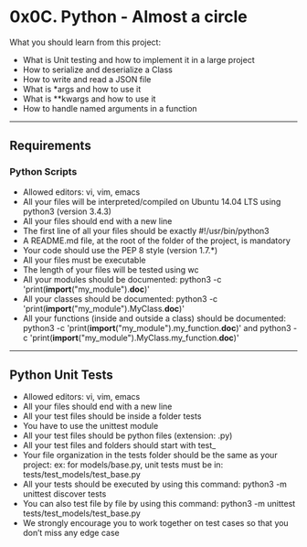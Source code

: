 # 0x0C. Python - Almost a circle

What you should learn from this project:

* What is Unit testing and how to implement it in a large project
* How to serialize and deserialize a Class
* How to write and read a JSON file
* What is *args and how to use it
* What is **kwargs and how to use it
* How to handle named arguments in a function

---

## Requirements
### Python Scripts

*    Allowed editors: vi, vim, emacs
*    All your files will be interpreted/compiled on Ubuntu 14.04 LTS using python3 (version 3.4.3)
*    All your files should end with a new line
*    The first line of all your files should be exactly #!/usr/bin/python3
*    A README.md file, at the root of the folder of the project, is mandatory
*    Your code should use the PEP 8 style (version 1.7.*)
*    All your files must be executable
*    The length of your files will be tested using wc
*    All your modules should be documented: python3 -c 'print(__import__("my_module").__doc__)'
*    All your classes should be documented: python3 -c 'print(__import__("my_module").MyClass.__doc__)'
*    All your functions (inside and outside a class) should be documented: python3 -c 'print(__import__("my_module").my_function.__doc__)' and python3 -c 'print(__import__("my_module").MyClass.my_function.__doc__)'
---

## Python Unit Tests

*    Allowed editors: vi, vim, emacs
*    All your files should end with a new line
*    All your test files should be inside a folder tests
*    You have to use the unittest module
*    All your test files should be python files (extension: .py)
*    All your test files and folders should start with test_
*    Your file organization in the tests folder should be the same as your project: ex: for models/base.py, unit tests must be in: tests/test_models/test_base.py
*    All your tests should be executed by using this command: python3 -m unittest discover tests
*    You can also test file by file by using this command: python3 -m unittest tests/test_models/test_base.py
*    We strongly encourage you to work together on test cases so that you don’t miss any edge case

